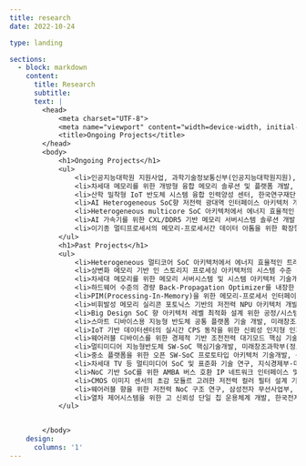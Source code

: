 ```yaml
---
title: research
date: 2022-10-24

type: landing

sections:
  - block: markdown
    content:
      title: Research
      subtitle: 
      text: |
        <head>
            <meta charset="UTF-8">
            <meta name="viewport" content="width=device-width, initial-scale=1.0">
            <title>Ongoing Projects</title>
        </head>
        <body>
            <h1>Ongoing Projects</h1>
            <ul>
                <li>인공지능대학원 지원사업, 과학기술정보통신부(인공지능대학원지원), 2019.04. ~ 2023.12.</li>
                <li>차세대 메모리를 위한 개방형 융합 메모리 솔루션 및 플랫폼 개발, 산업통상자원부(차세대지능형반도체기술개발사업), 2020.04. ~ 2023.12.</li>
                <li>산학 밀착형 IoT 반도체 시스템 융합 인력양성 센터, 한국연구재단(시스템반도체전문인력육성사업), 2020.04. ~ 2025.12.</li>
                <li>AI Heterogeneous SoC향 저전력 광대역 인터페이스 아키텍처 개발, 삼성전자(산학협력사업), 2020.09. ~ 2025.09.</li>
                <li>Heterogeneous multicore SoC 아키텍처에서 에너지 효율적인 트래픽 관리를 위한 NoC 구조 연구, 삼성전자(산학협력사업), 2023.03. ~ 2024.02.</li>
                <li>AI 가속기를 위한 CXL/DDR5 기반 메모리 서버시스템 솔루션 개발, 산업통상자원부(민관공동투자반도체고급인력양성사업), 2023.04. ~ 2025.12.</li>
                <li>이기종 멀티프로세서의 메모리-프로세서간 데이터 아톰을 위한 확장형 인터커넥트 연구, 한국연구재단(첨단분야 혁신융합대학사업), 2023.03. ~ 2024.02.</li>                
            </ul>
            <h1>Past Projects</h1>
            <ul>
                <li>Heterogeneous 멀티코어 SoC 아키텍처에서 에너지 효율적인 트래픽 관리를 위한 NoC 구조 연구, 삼성전자(산학협력사업), 2023.03. ~ 2023.02.</li>
                <li>상변화 메모리 기반 인 스토리지 프로세싱 아키텍처의 시스템 수준 설계 및 검증 기술 개발, 산업통상자원부(미래성장동력사업), 2020.04. ~ 2022.12.</li>
                <li>차세대 메모리를 위한 메모리 서버시스템 및 시스템 아키텍처 기술개발, 산업통상자원부(전자정보디바이스산업원천기술개발사업), 2017.7. ~ 2021.12.</li>
                <li>하드웨어 수준의 경량 Back-Propagation Optimizer를 내장한 FPGA 기반 NPU 아키텍처 개발, 삼성전자(산학협력사업), 2020.06. ~ 2020.12.</li>
                <li>PIM(Processing-In-Memory)을 위한 메모리-프로세서 인터페이스 아키텍처, 삼성전자(산학협력사업), 2018.07. ~ 2020.06.</li>
                <li>비휘발성 메모리 실리콘 포토닉스 기반의 저전력 NPU 아키텍처 개발, 삼성전자(산학협력사업), 2019.05. ~ 2019.12.</li>
                <li>Big Design SoC 향 아키텍처 레벨 최적화 설계 위한 공정/시스템 특성 모델 기반 기법 개발, 삼성전자(산학협력사업), 2018.06. ~ 2019.03.</li>
                <li>스마트 디바이스용 지능형 반도체 공통 플랫폼 기술 개발, 미래창조과학부(정보통신·방송 연구개발사업), 2016.4. ~ 2018.12.</li>
                <li>IoT 기반 데이터센터의 실시간 CPS 동작을 위한 신뢰성 인지형 인지과 기술 연구, 한국연구재단(인공지능 개인기초연구지원사업), 2015.11. ~ 2018.10.</li>
                <li>웨어러블 디바이스를 위한 경제적 기반 조전전력 대기모드 핵심 기술개발, 산업통상자원부(산업현장핵심기술수시개발사업), 2015.09 ~ 2016.08.</li>
                <li>멀티미디어 지능형반도체 SW-SoC 핵심기술개발, 미래창조과학부(정보통신기술인력양성), 2015.01 ~ 2016.12.</li>
                <li>중소 플랫폼을 위한 오픈 SW-SoC 프로토타입 아키텍처 기술개발, 산업통상자원부(기술료지원사업), 2014.05 ~ 2015.04.</li>
                <li>차세대 TV 등 멀티미디어 SoC 및 표준화 기술 연구, 지식경제부·미래창조과학부(정보통신기술인력양성), 2011.07 ~ 2014.12.</li>
                <li>NoC 기반 SoC를 위한 AMBA 버스 호환 IP 네트워크 인터페이스 및 라우터 설계, (주)코메스테, 2013.08 ~ 2013.12.</li>
                <li>CMOS 이미지 센서의 초감 모듈르 고려한 저전력 컬러 필터 설계 기술 개발, SK 하이닉스, 2013.10 ~ 2014.09.</li>
                <li>웨어러블 향을 위한 저전력 NoC 구조 연구, 삼성전자 무선사업부, 2013.05 ~ 2013.06.</li>
                <li>열차 제어시스템을 위한 고 신뢰성 단일 칩 운용체계 개발, 한국전자통신연구원, 2010.10 ~ 2013.09.</li>
            </ul>


        </body>
    design:
      columns: '1'
---
```



